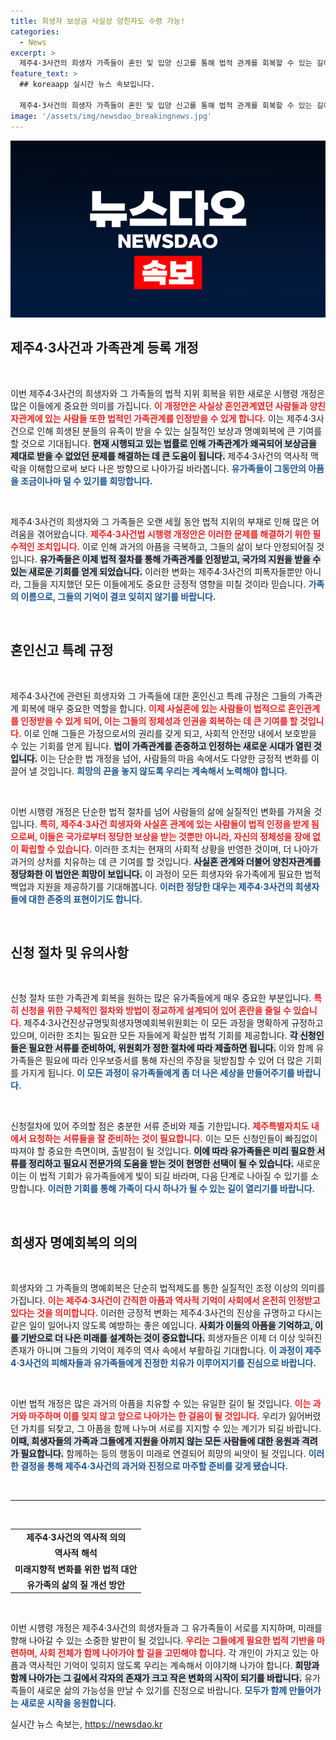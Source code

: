 ```yaml
---
title: 희생자 보상금 사실상 양친자도 수령 가능!
categories:
  - News
excerpt: >
  제주4·3사건의 희생자 가족들이 혼인 및 입양 신고를 통해 법적 관계를 회복할 수 있는 길이 열렸다! 이제는 명예 회복과 함께 보상금 수령도 가능해진다. 가족의 아픔을 치유할 이번 조치, 더 많은 이들의 관심이 필요하다.
feature_text: >
  ## koreaapp 실시간 뉴스 속보입니다.

  제주4·3사건의 희생자 가족들이 혼인 및 입양 신고를 통해 법적 관계를 회복할 수 있는 길이 열렸다! 이제는 명예 회복과 함께 보상금 수령도 가능해진다. 가족의 아픔을 치유할 이번 조치, 더 많은 이들의 관심이 필요하다.
image: '/assets/img/newsdao_breakingnews.jpg'
---
```


<p><img src="/assets/img/newsdao_breakingnews.jpg" alt="koreaapp 속보" /></p>

<h2 data-ke-size="size26">제주4·3사건과 가족관계 등록 개정</h2>

<p data-ke-size="size16">&nbsp;</p>

<p>이번 제주4·3사건의 희생자와 그 가족들의 법적 지위 회복을 위한 새로운 시행령 개정은 많은 이들에게 중요한 의미를 가집니다. <b><span style="color: #ee2323;">이 개정안은 사실상 혼인관계였던 사람들과 양친자관계에 있는 사람들 또한 법적인 가족관계를 인정받을 수 있게 합니다.</span></b> 이는 제주4·3사건으로 인해 희생된 분들의 유족이 받을 수 있는 실질적인 보상과 명예회복에 큰 기여를 할 것으로 기대됩니다. <b><span style="background-color: #21538527;">현재 시행되고 있는 법률로 인해 가족관계가 왜곡되어 보상금을 제대로 받을 수 없었던 문제를 해결하는 데 큰 도움이 됩니다.</span></b> 제주4·3사건의 역사적 맥락을 이해함으로써 보다 나은 방향으로 나아가길 바라봅니다. <b><span style="color: #1a5490;">유가족들이 그동안의 아픔을 조금이나마 덜 수 있기를 희망합니다.</span></b></p>

<p data-ke-size="size16">&nbsp;</p>

<p>제주4·3사건의 희생자와 그 가족들은 오랜 세월 동안 법적 지위의 부재로 인해 많은 어려움을 겪어왔습니다. <b><span style="color: #ee2323;">제주4·3사건법 시행령 개정안은 이러한 문제를 해결하기 위한 필수적인 조치입니다.</span></b> 이로 인해 과거의 아픔을 극복하고, 그들의 삶이 보다 안정되어질 것입니다. <b><span style="background-color: #21538527;">유가족들은 이제 법적 절차를 통해 가족관계를 인정받고, 국가의 지원을 받을 수 있는 새로운 기회를 얻게 되었습니다.</span></b> 이러한 변화는 제주4·3사건의 피폭자들뿐만 아니라, 그들을 지지했던 모든 이들에게도 중요한 긍정적 영향을 미칠 것이라 믿습니다. <b><span style="color: #1a5490;">가족의 이름으로, 그들의 기억이 결코 잊히지 않기를 바랍니다.</span></b></p>

<p data-ke-size="size16">&nbsp;</p>

<h2 data-ke-size="size26">혼인신고 특례 규정</h2>

<p data-ke-size="size16">&nbsp;</p>

<p>제주4·3사건에 관련된 희생자와 그 가족들에 대한 혼인신고 특례 규정은 그들의 가족관계 회복에 매우 중요한 역할을 합니다. <b><span style="color: #ee2323;">이제 사실혼에 있는 사람들이 법적으로 혼인관계를 인정받을 수 있게 되어, 이는 그들의 정체성과 인권을 회복하는 데 큰 기여를 할 것입니다.</span></b> 이로 인해 그들은 가정으로서의 권리를 갖게 되고, 사회적 안전망 내에서 보호받을 수 있는 기회를 얻게 됩니다. <b><span style="background-color: #21538527;">법이 가족관계를 존중하고 인정하는 새로운 시대가 열린 것입니다.</span></b> 이는 단순한 법 개정을 넘어, 사람들의 마음 속에서도 다양한 긍정적 변화를 이끌어 낼 것입니다. <b><span style="color: #1a5490;">희망의 끈을 놓지 않도록 우리는 계속해서 노력해야 합니다.</span></b></p>

<p data-ke-size="size16">&nbsp;</p>

<p>이번 시행령 개정은 단순한 법적 절차를 넘어 사람들의 삶에 실질적인 변화를 가져올 것입니다. <b><span style="color: #ee2323;">특히, 제주4·3사건 희생자와 사실혼 관계에 있는 사람들이 법적 인정을 받게 됨으로써, 이들은 국가로부터 정당한 보상을 받는 것뿐만 아니라, 자신의 정체성을 장애 없이 확립할 수 있습니다.</span></b> 이러한 조치는 현재의 사회적 상황을 반영한 것이며, 더 나아가 과거의 상처를 치유하는 데 큰 기여를 할 것입니다. <b><span style="background-color: #21538527;">사실혼 관계와 더불어 양친자관계를 정당화한 이 법안은 희망이 보입니다.</span></b> 이 과정이 모든 희생자와 유가족에게 필요한 법적 백업과 지원을 제공하기를 기대해봅니다. <b><span style="color: #1a5490;">이러한 정당한 대우는 제주4·3사건의 희생자들에 대한 존중의 표현이기도 합니다.</span></b></p>

<p data-ke-size="size16">&nbsp;</p>

<h2 data-ke-size="size26">신청 절차 및 유의사항</h2>

<p data-ke-size="size16">&nbsp;</p>

<p>신청 절차 또한 가족관계 회복을 원하는 많은 유가족들에게 매우 중요한 부분입니다. <b><span style="color: #ee2323;">특히 신청을 위한 구체적인 절차와 방법이 정교하게 설계되어 있어 혼란을 줄일 수 있습니다.</span></b> 제주4·3사건진상규명및희생자명예회복위원회는 이 모든 과정을 명확하게 규정하고 있으며, 이러한 조치는 필요한 모든 자들에게 확실한 법적 기회를 제공합니다. <b><span style="background-color: #21538527;">각 신청인들은 필요한 서류를 준비하여, 위원회가 정한 절차에 따라 제출하면 됩니다.</span></b> 이와 함께 유가족들은 필요에 따라 인우보증서를 통해 자신의 주장을 뒷받침할 수 있어 더 많은 기회를 가지게 됩니다. <b><span style="color: #1a5490;">이 모든 과정이 유가족들에게 좀 더 나은 세상을 만들어주기를 바랍니다.</span></b></p>

<p data-ke-size="size16">&nbsp;</p>

<p>신청절차에 있어 주의할 점은 충분한 서류 준비와 제출 기한입니다. <b><span style="color: #ee2323;">제주특별자치도 내에서 요청하는 서류들을 잘 준비하는 것이 필요합니다.</span></b> 이는 모든 신청인들이 빠짐없이 따져야 할 중요한 측면이며, 출발점이 될 것입니다. <b><span style="background-color: #21538527;">이에 따라 유가족들은 미리 필요한 서류를 정리하고 필요시 전문가의 도움을 받는 것이 현명한 선택이 될 수 있습니다.</span></b> 새로운 이는 이 법적 기회가 유가족들에게 빛이 되길 바라며, 다음 단계로 나아질 수 있기를 소망합니다. <b><span style="color: #1a5490;">이러한 기회를 통해 가족이 다시 하나가 될 수 있는 길이 열리기를 바랍니다.</span></b></p>

<p data-ke-size="size16">&nbsp;</p>

<h2 data-ke-size="size26">희생자 명예회복의 의의</h2>

<p data-ke-size="size16">&nbsp;</p>

<p>희생자와 그 가족들의 명예회복은 단순히 법적제도를 통한 실질적인 조정 이상의 의미를 가집니다. <b><span style="color: #ee2323;">이는 제주4·3사건이 간직한 아픔과 역사적 기억이 사회에서 온전히 인정받고 있다는 것을 의미합니다.</span></b> 이러한 긍정적 변화는 제주4·3사건의 진상을 규명하고 다시는 같은 일이 일어나지 않도록 예방하는 좋은 예입니다. <b><span style="background-color: #21538527;">사회가 이들의 아픔을 기억하고, 이를 기반으로 더 나은 미래를 설계하는 것이 중요합니다.</span></b> 희생자들은 이제 더 이상 잊혀진 존재가 아니며 그들의 기억이 제주의 역사 속에서 부활하길 기대합니다. <b><span style="color: #1a5490;">이 과정이 제주4·3사건의 피해자들과 유가족들에게 진정한 치유가 이루어지기를 진심으로 바랍니다.</span></b></p>

<p data-ke-size="size16">&nbsp;</p>

<p>이번 법적 개정은 많은 과거의 아픔을 치유할 수 있는 유일한 길이 될 것입니다. <b><span style="color: #ee2323;">이는 과거와 마주하며 이를 잊지 않고 앞으로 나아가는 한 걸음이 될 것입니다.</span></b> 우리가 잃어버렸던 가치를 되찾고, 그 아픔을 함께 나누며 서로를 지지할 수 있는 계기가 되길 바랍니다. <b><span style="background-color: #21538527;">이때, 희생자들의 가족과 그들에게 지원을 아끼지 않는 모든 사람들에 대한 응원과 격려가 필요합니다.</span></b> 함께하는 등의 행동이 미래로 연결되어 희망의 씨앗이 될 것입니다. <b><span style="color: #1a5490;">이러한 결정을 통해 제주4·3사건의 과거와 진정으로 마주할 준비를 갖게 됐습니다.</span></b></p>

<p data-ke-size="size16">&nbsp;</p>

<hr>

<p data-ke-size="size16">&nbsp;</p>

<table style="width: 100%; border-collapse: collapse;">
    <tr>
        <td style="text-align: center; height: 17px;"><b>제주4·3사건의 역사적 의의</b></td>
    </tr>
    <tr>
        <td style="text-align: center; height: 17px;"><b>역사적 해석</b></td>
    </tr>
    <tr>
        <td style="text-align: center; height: 17px;"><b>미래지향적 변화를 위한 법적 대안</b></td>
    </tr>
    <tr>
        <td style="text-align: center; height: 17px;"><b>유가족의 삶의 질 개선 방안</b></td>
    </tr>
</table>

<p data-ke-size="size16">&nbsp;</p>

<p>이번 시행령 개정은 제주4·3사건의 희생자들과 그 유가족들이 서로를 지지하며, 미래를 향해 나아갈 수 있는 소중한 발판이 될 것입니다. <b><span style="color: #ee2323;">우리는 그들에게 필요한 법적 기반을 마련하며, 사회 전체가 함께 나아가야 할 길을 고민해야 합니다.</span></b> 각 개인이 가지고 있는 아픔과 역사적인 기억이 잊히지 않도록 우리는 계속해서 이야기해 나가야 합니다. <b><span style="background-color: #21538527;">희망과 함께 나아가는 그 길에서 각자의 존재가 크고 작은 변화의 시작이 되기를 바랍니다.</span></b> 유가족들이 새로운 삶의 가능성을 만날 수 있기를 진정으로 바랍니다. <b><span style="color: #1a5490;">모두가 함께 만들어가는 새로운 시작을 응원합니다.</span></b></p>
실시간 뉴스 속보는, <a href="https://newsdao.kr" rel="dofollow">https://newsdao.kr</a>


